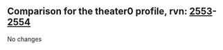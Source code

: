 ## Comparison for the theater0 profile, rvn: [2553](https://github.com/PRO100KatYT/FortniteProfileRevisions/tree/main/profiles/theater0/2553%20theater0.json)-[2554](https://github.com/PRO100KatYT/FortniteProfileRevisions/tree/main/profiles/theater0/2554%20theater0.json)

No changes
